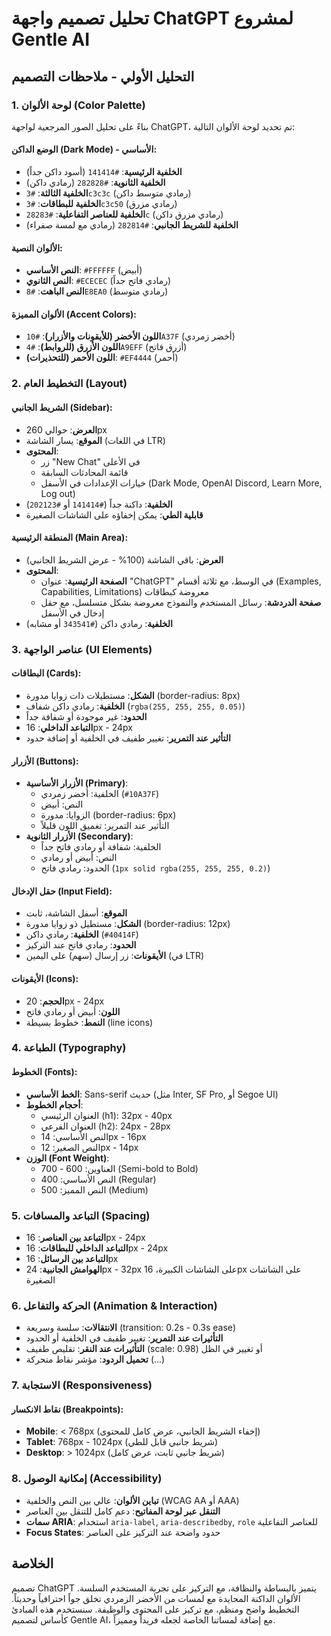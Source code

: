 # تحليل تصميم واجهة ChatGPT لمشروع Gentle AI

## التحليل الأولي - ملاحظات التصميم

### 1. لوحة الألوان (Color Palette)

بناءً على تحليل الصور المرجعية لواجهة ChatGPT، تم تحديد لوحة الألوان التالية:

#### الوضع الداكن (Dark Mode) - الأساسي:
- **الخلفية الرئيسية**: `#141414` (أسود داكن جداً)
- **الخلفية الثانوية**: `#282828` (رمادي داكن)
- **الخلفية الثالثة**: `#3c3c3c` (رمادي متوسط داكن)
- **الخلفية للبطاقات**: `#3c3c50` (رمادي مزرق)
- **الخلفية للعناصر التفاعلية**: `#28283c` (رمادي مزرق داكن)
- **الخلفية للشريط الجانبي**: `#282814` (رمادي مع لمسة صفراء)

#### الألوان النصية:
- **النص الأساسي**: `#FFFFFF` (أبيض)
- **النص الثانوي**: `#ECECEC` (رمادي فاتح جداً)
- **النص الباهت**: `#8E8EA0` (رمادي متوسط)

#### الألوان المميزة (Accent Colors):
- **اللون الأخضر (للأيقونات والأزرار)**: `#10A37F` (أخضر زمردي)
- **اللون الأزرق (للروابط)**: `#4A9EFF` (أزرق فاتح)
- **اللون الأحمر (للتحذيرات)**: `#EF4444` (أحمر)

### 2. التخطيط العام (Layout)

#### الشريط الجانبي (Sidebar):
- **العرض**: حوالي 260px
- **الموقع**: يسار الشاشة (في اللغات LTR)
- **المحتوى**:
  - زر "New Chat" في الأعلى
  - قائمة المحادثات السابقة
  - خيارات الإعدادات في الأسفل (Dark Mode, OpenAI Discord, Learn More, Log out)
- **الخلفية**: داكنة جداً (`#141414` أو `#202123`)
- **قابلية الطي**: يمكن إخفاؤه على الشاشات الصغيرة

#### المنطقة الرئيسية (Main Area):
- **العرض**: باقي الشاشة (100% - عرض الشريط الجانبي)
- **المحتوى**:
  - **الصفحة الرئيسية**: عنوان "ChatGPT" في الوسط، مع ثلاثة أقسام (Examples, Capabilities, Limitations) معروضة كبطاقات
  - **صفحة الدردشة**: رسائل المستخدم والنموذج معروضة بشكل متسلسل، مع حقل إدخال في الأسفل
- **الخلفية**: رمادي داكن (`#343541` أو مشابه)

### 3. عناصر الواجهة (UI Elements)

#### البطاقات (Cards):
- **الشكل**: مستطيلات ذات زوايا مدورة (border-radius: 8px)
- **الخلفية**: رمادي داكن شفاف (`rgba(255, 255, 255, 0.05)`)
- **الحدود**: غير موجودة أو شفافة جداً
- **التباعد الداخلي**: 16px - 24px
- **التأثير عند التمرير**: تغيير طفيف في الخلفية أو إضافة حدود

#### الأزرار (Buttons):
- **الأزرار الأساسية (Primary)**:
  - الخلفية: أخضر زمردي (`#10A37F`)
  - النص: أبيض
  - الزوايا: مدورة (border-radius: 6px)
  - التأثير عند التمرير: تغميق اللون قليلاً
- **الأزرار الثانوية (Secondary)**:
  - الخلفية: شفافة أو رمادي فاتح جداً
  - النص: أبيض أو رمادي
  - الحدود: رمادي فاتح (`1px solid rgba(255, 255, 255, 0.2)`)

#### حقل الإدخال (Input Field):
- **الموقع**: أسفل الشاشة، ثابت
- **الشكل**: مستطيل ذو زوايا مدورة (border-radius: 12px)
- **الخلفية**: رمادي داكن (`#40414F`)
- **الحدود**: رمادي فاتح عند التركيز
- **الأيقونات**: زر إرسال (سهم) على اليمين (في LTR)

#### الأيقونات (Icons):
- **الحجم**: 20px - 24px
- **اللون**: أبيض أو رمادي فاتح
- **النمط**: خطوط بسيطة (line icons)

### 4. الطباعة (Typography)

#### الخطوط (Fonts):
- **الخط الأساسي**: Sans-serif حديث (مثل Inter, SF Pro, أو Segoe UI)
- **أحجام الخطوط**:
  - العنوان الرئيسي (h1): 32px - 40px
  - العنوان الفرعي (h2): 24px - 28px
  - النص الأساسي: 14px - 16px
  - النص الصغير: 12px - 14px
- **الوزن (Font Weight)**:
  - العناوين: 600 - 700 (Semi-bold to Bold)
  - النص الأساسي: 400 (Regular)
  - النص المميز: 500 (Medium)

### 5. التباعد والمسافات (Spacing)

- **التباعد بين العناصر**: 16px - 24px
- **التباعد الداخلي للبطاقات**: 16px - 24px
- **التباعد بين الرسائل**: 16px
- **الهوامش الجانبية**: 24px - 32px على الشاشات الكبيرة، 16px على الشاشات الصغيرة

### 6. الحركة والتفاعل (Animation & Interaction)

- **الانتقالات**: سلسة وسريعة (transition: 0.2s - 0.3s ease)
- **التأثيرات عند التمرير**: تغيير طفيف في الخلفية أو الحدود
- **التأثيرات عند النقر**: تقليص طفيف (scale: 0.98) أو تغيير في الظل
- **تحميل الردود**: مؤشر نقاط متحركة (...)

### 7. الاستجابة (Responsiveness)

#### نقاط الانكسار (Breakpoints):
- **Mobile**: < 768px (إخفاء الشريط الجانبي، عرض كامل للمحتوى)
- **Tablet**: 768px - 1024px (شريط جانبي قابل للطي)
- **Desktop**: > 1024px (شريط جانبي ثابت، عرض كامل)

### 8. إمكانية الوصول (Accessibility)

- **تباين الألوان**: عالي بين النص والخلفية (WCAG AA أو AAA)
- **التنقل عبر لوحة المفاتيح**: دعم كامل للتنقل بين العناصر
- **سمات ARIA**: استخدام `aria-label`, `aria-describedby`, `role` للعناصر التفاعلية
- **Focus States**: حدود واضحة عند التركيز على العناصر

## الخلاصة

تصميم ChatGPT يتميز بالبساطة والنظافة، مع التركيز على تجربة المستخدم السلسة. الألوان الداكنة المحايدة مع لمسات من الأخضر الزمردي تخلق جواً احترافياً وحديثاً. التخطيط واضح ومنظم، مع تركيز على المحتوى والوظيفة. سنستخدم هذه المبادئ كأساس لتصميم Gentle AI، مع إضافة لمساتنا الخاصة لجعله فريداً ومميزاً.
